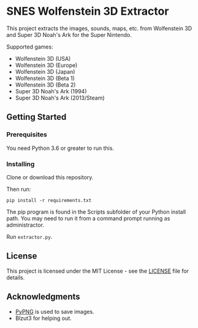 # SNES Wolfenstein 3D Extractor

This project extracts the images, sounds, maps, etc. from Wolfenstein 3D and Super 3D Noah's Ark for the Super Nintendo.

Supported games:
* Wolfenstein 3D (USA)
* Wolfenstein 3D (Europe)
* Wolfenstein 3D (Japan)
* Wolfenstein 3D (Beta 1)
* Wolfenstein 3D (Beta 2)
* Super 3D Noah's Ark (1994)
* Super 3D Noah's Ark (2013/Steam)

## Getting Started

### Prerequisites

You need Python 3.6 or greater to run this.

### Installing

Clone or download this repository.

Then run:

    pip install -r requirements.txt

The pip program is found in the Scripts subfolder of your Python install path. You may need to run it from a command prompt running as administractor.

Run `extractor.py`.

## License

This project is licensed under the MIT License - see the [LICENSE](LICENSE) file for details.

## Acknowledgments

* [PyPNG](https://github.com/drj11/pypng) is used to save images.
* Blzut3 for helping out.
